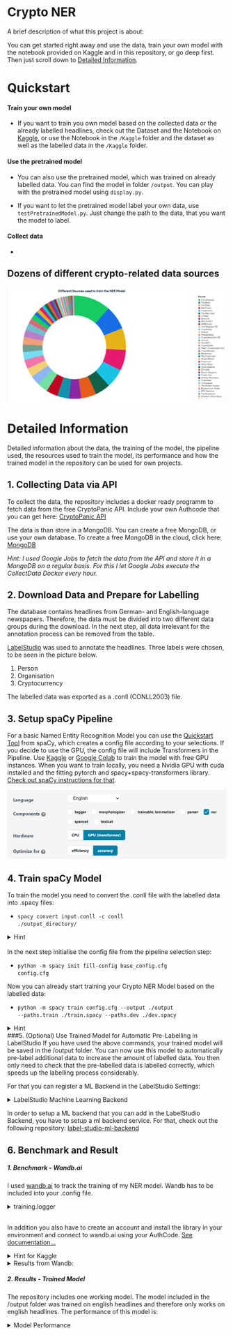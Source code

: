 
# Crypto NER

A brief description of what this project is about:

You can get started right away and use the data, train your own model with the notebook provided on Kaggle and in this repository, or go deep first. Then just scroll down to [Detailed Information](#detailed-information).

# Quickstart
#### Train your own model 
- If you want to train you own model based on the collected data or the already labelled headlines, check out the Dataset and the Notebook on [Kaggle](https://www.kaggle.com/datasets/kaballa/cryptoner-ml-model), or use the Notebook in the <code>/Kaggle</code> folder and the dataset as well as the labelled data in the <code>/Kaggle</code> folder.

#### Use the pretrained model 

- You can also use the pretrained model, which was trained on already labelled data. You can find the model in folder <code>/output</code>. You can play with the pretrained model using <code>display.py</code>.
  
- If you want to let the pretrained model label your own data, use <code>testPretrainedModel.py</code>. Just change the path to the data, that you want the model to label. 

#### Collect data 

-


## Dozens of different crypto-related data sources
![App Screenshot](Readme/sources_fig.png)




# Detailed Information
Detailed information about the data, the training of the model, the pipeline used, the resources used to train the model, its performance and how the trained model in the repository can be used for own projects.

## 1. Collecting Data via API 
To collect the data, the repository includes a docker ready programm to fetch data from the free CryptoPanic API. Include your own Authcode that you can get here: [CryptoPanic API](https://cryptopanic.com/developers/api/keys/)

The data is than store in a MongoDB. You can create a free MongoDB, or use your own database. To create a free MongoDB in the cloud, click here: [MongoDB](https://www.mongodb.com/)

*Hint: I used Google Jobs to fetch the data from the API and store it in a MongoDB on a regular basis. For this I let Google Jobs execute the CollectData Docker every hour.*


## 2. Download Data and Prepare for Labelling
The database contains headlines from German- and English-language newspapers. Therefore, the data must be divided into two different data groups during the download. In the next step, all data irrelevant for the annotation process can be removed from the table.

[LabelStudio](https://labelstud.io/) was used to annotate the headlines. Three labels were chosen, to be seen in the picture below.
1. Person
2. Organisation
3. Cryptocurrency

The labelled data was exported as a .conll (CONLL2003) file. 

## 3. Setup spaCy Pipeline
For a basic Named Entity Recognition Model you can use the [Quickstart Tool](https://spacy.io/usage/training#quickstart) from spaCy, which creates a config file according to your selections. If you decide to use the GPU, the config file will include Transformers in the Pipeline. Use [Kaggle](https://www.kaggle.com/) or [Google Colab](https://colab.research.google.com/) to train the model with free GPU instances. When you want to train locally, you need a Nvidia GPU with cuda installed and the fitting pytorch and spacy+spacy-transformers library. [Check out spaCy instructions for that](https://spacy.io/usage).


![spaCy Quickstart Pipeline](Readme/spaCy_pipeline_quickstart.png)

## 4. Train spaCy Model
To train the model you need to convert the .conll file with the labelled data into .spacy files:
- <code>spacy convert input.conll -c conll ./output_directory/</code>
<details><summary>Hint</summary>
In my setup it was necessary to edit the headline of the .conll file from LabelStuduio in orderto convert it to .spacy via the spaCy CLI.
- Add a O to the existing Headline in the .conll file 
-DOCSTART- -X- O 
to 
-DOCSTART- -X- O O
</details>
</br>
In the next step initialise the config file from the pipeline selection step:


- <code>python -m spacy init fill-config base_config.cfg config.cfg</code>

Now you can already start training your Crypto NER Model based on the labelled data:
- <code>python -m spacy train config.cfg --output ./output --paths.train ./train.spacy --paths.dev ./dev.spacy</code>

<details><summary>Hint</summary>
- If you have selected the GPU in the pipeline selection process, add <code>--gpu-id 0</code> to the end of the command above.
<br></br>
- If you are training your model on Google Colab or Kaggle, make sure the GPUs are activated. 
</details>  
###5. (Optional) Use Trained Model for Automatic Pre-Labelling in LabelStudio
If you have used the above commands, your trained model will be saved in the /output folder. 
You can now use this model to automatically pre-label additional data to increase the amount of labelled data. You then only need to check that the pre-labelled data is labelled correctly, which speeds up the labelling process considerably.

For that you can register a ML Backend in the LabelStudio Settings:
<details><summary>LabelStudio Machine Learning Backend</summary>

![ML](Readme/mlBackend_LabelStudio.png)
</details>

In order to setup a ML backend that you can add in the LabelStudio Backend, you have to setup a ml backend service. For that, check out the following repository: [label-studio-ml-backend](https://github.com/heartexlabs/label-studio-ml-backend)



## 6. Benchmark and Result

##### 1. Benchmark - Wandb.ai
I used [wandb.ai](https://wandb.ai/) to track the training of my NER model. Wandb has to be included into your .config file. 
<details><summary>training.logger</summary>
<code>
[training.logger]

#@loggers = "spacy.ConsoleLogger.v1"
#progress_bar = false
@loggers = "spacy.WandbLogger.v3"
project_name = "crypto-ner-ml-monitor"
remove_config_values = ["paths.train", "paths.dev", "corpora.train.path","corpora.dev.path"]
log_dataset_dir = "/kaggle/working/corpus"
model_log_interval = 1000</code>
</details>
<br></>

In addition you also have to create an account and install the library in your environment and connect to wandb.ai using your AuthCode. 
[See documentation...](https://docs.wandb.ai/quickstart)

<details><summary>Hint for Kaggle</summary>
In Kaggle it is not possible to enter the Authcode for wandb.ai into the CLI. You can use the Secrets Add-on and insert the keylike this:

<code>from kaggle_secrets import UserSecretsClient
import wandb
user_secrets = UserSecretsClient()
wandb_api = user_secrets.get_secret("CryptoNer") 
wandb.login(key=wandb_api)</code>
</details>

<details><summary>Results from Wandb:</summary>

## Precision
![Precision](Readme/f_score.svg)

## F-Score
![F-Score](Readme/precision.svg)

## Recall
![Recall](Readme/recall.svg)

</details>



##### 2. Results - Trained Model
The repository includes one working model. The model included in the /output folder was trained on english headlines and therefore only works on english headlines. The performance of this model is:
<details> <summary>Model Performance</summary>
<code>
"performance":{
    "ents_f":0.8244897959,
    "ents_p":0.8416666667,
    "ents_r":0.808,
    "ents_per_type":{
      "ORG":{
        "p":0.6666666667,
        "r":0.4375,
        "f":0.5283018868
      },
      "Cryptocurrency":{
        "p":0.8863636364,
        "r":0.9512195122,
        "f":0.9176470588
      },
      "PER":{
        "p":0.8181818182,
        "r":0.8181818182,
        "f":0.8181818182
      }
    },
    "transformer_loss":7.2778955509,
    "ner_loss":13.2785245254
  }
  </code> </details>